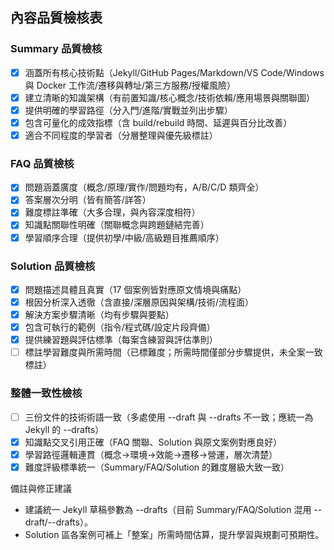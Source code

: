 ## 內容品質檢核表

### Summary 品質檢核
- [x] 涵蓋所有核心技術點（Jekyll/GitHub Pages/Markdown/VS Code/Windows 與 Docker 工作流/遷移與轉址/第三方服務/授權風險）
- [x] 建立清晰的知識架構（有前置知識/核心概念/技術依賴/應用場景與關聯圖）
- [x] 提供明確的學習路徑（分入門/進階/實戰並列出步驟）
- [x] 包含可量化的成效指標（含 build/rebuild 時間、延遲與百分比改善）
- [x] 適合不同程度的學習者（分層整理與優先級標註）

### FAQ 品質檢核
- [x] 問題涵蓋廣度（概念/原理/實作/問題均有，A/B/C/D 類齊全）
- [x] 答案層次分明（皆有簡答/詳答）
- [x] 難度標註準確（大多合理，與內容深度相符）
- [x] 知識點關聯性明確（關聯概念與跨題鏈結完善）
- [x] 學習順序合理（提供初學/中級/高級題目推薦順序）

### Solution 品質檢核
- [x] 問題描述具體且真實（17 個案例皆對應原文情境與痛點）
- [x] 根因分析深入透徹（含直接/深層原因與架構/技術/流程面）
- [x] 解決方案步驟清晰（均有步驟與要點）
- [x] 包含可執行的範例（指令/程式碼/設定片段齊備）
- [x] 提供練習題與評估標準（每案含練習與評估準則）
- [ ] 標註學習難度與所需時間（已標難度；所需時間僅部分步驟提供，未全案一致標註）

### 整體一致性檢核
- [ ] 三份文件的技術術語一致（多處使用 --draft 與 --drafts 不一致；應統一為 Jekyll 的 --drafts）
- [x] 知識點交叉引用正確（FAQ 關聯、Solution 與原文案例對應良好）
- [x] 學習路徑邏輯連貫（概念→環境→效能→遷移→營運，層次清楚）
- [x] 難度評級標準統一（Summary/FAQ/Solution 的難度層級大致一致）

備註與修正建議
- 建議統一 Jekyll 草稿參數為 --drafts（目前 Summary/FAQ/Solution 混用 --draft/--drafts）。
- Solution 區各案例可補上「整案」所需時間估算，提升學習與規劃可預期性。